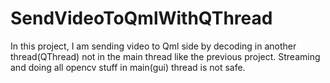 # SendVideoToQmlWithQThread
In this project, I am sending video to Qml side by decoding in another thread(QThread) not in the main thread like the previous project. Streaming and doing all opencv stuff in main(gui) thread is not safe.
